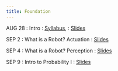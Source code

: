 ```yaml
---
title: Foundation
---
```


AUG 28
: Intro
  : [Syllabus](https://antonilo.github.io/physical_intelligence_fl25/syllabus/), 
  : [Slides](/physical_intelligence_fl25/assets/pdfs/)

SEP 2
: What is a Robot? Actuation
  : [Slides](/physical_intelligence_fl25/assets/pdfs/)

SEP 4
: What is a Robot? Perception
  : [Slides](/physical_intelligence_fl25/assets/pdfs/)

SEP 9
: Intro to Probability I
  : [Slides](/physical_intelligence_fl25/assets/pdfs/)
